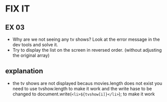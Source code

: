 # FIX IT
## EX 03
* Why are we not seeing any tv shows? Look at the error message in the dev tools and solve it.
* Try to display the list on the screen in reversed order. (without adjusting the original array)

## explanation 

* the tv shows are not displayed becaus movies.length does not exist you need to use tvshow.length to make it work and the write hase to be changed to document.write(`<li>${tvshow[i]}</li>`); to make it work